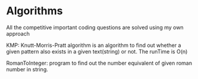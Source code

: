 # Algorithms
All the competitive important coding questions are solved using my own approach

KMP: Knutt-Morris-Pratt algorithm is an algorithm to find out whether a given pattern also exists in a given text(string) or not. The runTime is O(n)

RomanToInteger: program to find out the number equivalent of given roman number in string. 
